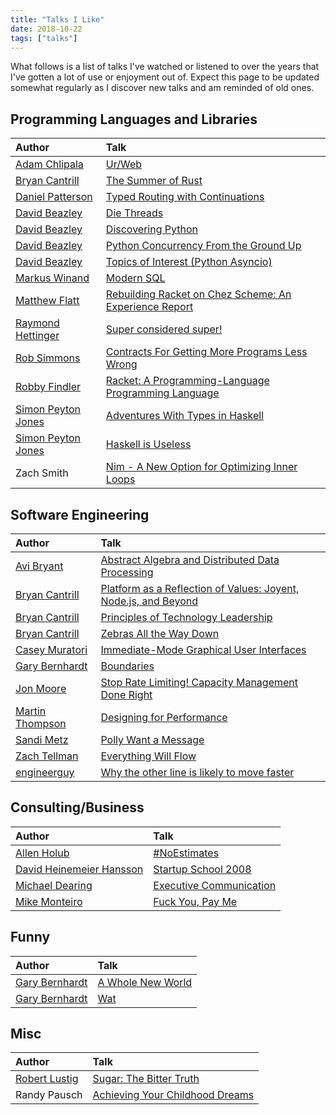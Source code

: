 ```yaml
---
title: "Talks I Like"
date: 2018-10-22
tags: ["talks"]
---
```


What follows is a list of talks I've watched or listened to over the
years that I've gotten a lot of use or enjoyment out of.  Expect this
page to be updated somewhat regularly as I discover new talks and am
reminded of old ones.

## Programming Languages and Libraries

| Author               | Talk                                                     |
| :---                 | :---                                                     |
| [Adam Chlipala]      | [Ur/Web]                                                 |
| [Bryan Cantrill]     | [The Summer of Rust]                                     |
| [Daniel Patterson]   | [Typed Routing with Continuations]                       |
| [David Beazley]      | [Die Threads]                                            |
| [David Beazley]      | [Discovering Python]                                     |
| [David Beazley]      | [Python Concurrency From the Ground Up]                  |
| [David Beazley]      | [Topics of Interest (Python Asyncio)]                    |
| [Markus Winand]      | [Modern SQL]                                             |
| [Matthew Flatt]      | [Rebuilding Racket on Chez Scheme: An Experience Report] |
| [Raymond Hettinger]  | [Super considered super!]                                |
| [Rob Simmons]        | [Contracts For Getting More Programs Less Wrong]         |
| [Robby Findler]      | [Racket: A Programming-Language Programming Language]    |
| [Simon Peyton Jones] | [Adventures With Types in Haskell]                       |
| [Simon Peyton Jones] | [Haskell is Useless]                                     |
| Zach Smith           | [Nim - A New Option for Optimizing Inner Loops]          |

## Software Engineering

| Author            | Talk                                                              |
| :---              | :---                                                              |
| [Avi Bryant]      | [Abstract Algebra and Distributed Data Processing]                |
| [Bryan Cantrill]  | [Platform as a Reflection of Values: Joyent, Node.js, and Beyond] |
| [Bryan Cantrill]  | [Principles of Technology Leadership]                             |
| [Bryan Cantrill]  | [Zebras All the Way Down]                                         |
| [Casey Muratori]  | [Immediate-Mode Graphical User Interfaces]                        |
| [Gary Bernhardt]  | [Boundaries]                                                      |
| [Jon Moore]       | [Stop Rate Limiting! Capacity Management Done Right]              |
| [Martin Thompson] | [Designing for Performance]                                       |
| [Sandi Metz]      | [Polly Want a Message]                                            |
| [Zach Tellman]    | [Everything Will Flow]                                            |
| [engineerguy]     | [Why the other line is likely to move faster]                     |

## Consulting/Business

| Author                     | Talk                      |
| :---                       | :---                      |
| [Allen Holub]              | [#NoEstimates]            |
| [David Heinemeier Hansson] | [Startup School 2008]     |
| [Michael Dearing]          | [Executive Communication] |
| [Mike Monteiro]            | [Fuck You, Pay Me]        |

## Funny

| Author           | Talk                |
| :---             | :---                |
| [Gary Bernhardt] | [A Whole New World] |
| [Gary Bernhardt] | [Wat]               |

## Misc

| Author          | Talk                              |
| :---            | :---                              |
| [Robert Lustig] | [Sugar: The Bitter Truth]         |
| Randy Pausch    | [Achieving Your Childhood Dreams] |


[#NoEstimates]: https://www.youtube.com/watch?v=QVBlnCTu9Ms
[A Whole New World]: https://www.destroyallsoftware.com/talks/a-whole-new-world
[Abstract Algebra and Distributed Data Processing]: https://www.youtube.com/watch?v=cMY1KVrJk0w
[Achieving Your Childhood Dreams]: https://www.youtube.com/watch?v=ji5_MqicxSo
[Adam Chlipala]: http://adam.chlipala.net/
[Adventures With Types in Haskell]: https://www.youtube.com/watch?v=6COvD8oynmI
[Allen Holub]: http://holub.com/
[Avi Bryant]: https://twitter.com/avibryant
[Boundaries]: https://www.destroyallsoftware.com/talks/boundaries
[Bryan Cantrill]: http://dtrace.org/blogs/
[Casey Muratori]: https://mollyrocket.com/
[Contracts For Getting More Programs Less Wrong]: https://www.youtube.com/watch?v=lNITrPhl2_A
[Daniel Patterson]: http://positiondev.com/
[David Beazley]: http://dabeaz.com/
[David Heinemeier Hansson]: http://david.heinemeierhansson.com/
[Designing for Performance]: https://www.youtube.com/watch?v=03GsLxVdVzU
[Die Threads]: https://www.youtube.com/watch?v=U66KuyD3T0M
[Discovering Python]: https://www.youtube.com/watch?v=RZ4Sn-Y7AP8
[Everything Will Flow]: https://www.youtube.com/watch?v=1bNOO3xxMc0
[Executive Communication]: https://www.heavybit.com/library/video/executive-communication/
[Fuck You, Pay Me]: https://www.youtube.com/watch?v=jVkLVRt6c1U&index=34&list=LLHn3px69jb1bx5EOWyCIgFg&t=0s
[Gary Bernhardt]: https://www.destroyallsoftware.com
[Haskell is Useless]: https://www.youtube.com/watch?v=iSmkqocn0oQ
[Immediate-Mode Graphical User Interfaces]: https://www.youtube.com/watch?v=Z1qyvQsjK5Y
[Jon Moore]: https://twitter.com/jon_moore
[Markus Winand]: https://use-the-index-luke.com/
[Martin Thompson]: https://twitter.com/mjpt777
[Matthew Flatt]: http://www.cs.utah.edu/~mflatt/
[Michael Dearing]: https://twitter.com/mcgd
[Mike Monteiro]: https://muledesign.com/
[Modern SQL]: https://modern-sql.com/video
[Nim - A New Option for Optimizing Inner Loops]: https://www.youtube.com/watch?v=IVgNVJdizHg
[Platform as a Reflection of Values: Joyent, Node.js, and Beyond]: https://vimeo.com/230142234
[Polly Want a Message]: https://www.deconstructconf.com/2018/sandi-metz-polly-want-a-message
[Principles of Technology Leadership]: https://www.youtube.com/watch?v=9QMGAtxUlAc
[Python Concurrency From the Ground Up]: https://www.youtube.com/watch?v=MCs5OvhV9S4
[Racket: A Programming-Language Programming Language]: https://www.youtube.com/watch?v=hFlIl0Zo234
[Raymond Hettinger]: https://twitter.com/raymondh
[Rebuilding Racket on Chez Scheme: An Experience Report]: https://www.youtube.com/watch?v=t09AJUK6IiM
[Rob Simmons]: https://calculem.us/
[Robby Findler]: https://www.eecs.northwestern.edu/~robby/
[Robert Lustig]: http://www.robertlustig.com/
[Sandi Metz]: https://www.sandimetz.com
[Simon Peyton Jones]: https://www.microsoft.com/en-us/research/people/simonpj/
[Startup School 2008]: https://www.youtube.com/watch?v=0CDXJ6bMkMY
[Stop Rate Limiting! Capacity Management Done Right]: https://www.youtube.com/watch?v=m64SWl9bfvk
[Sugar: The Bitter Truth]: https://www.youtube.com/watch?v=dBnniua6-oM
[Super considered super!]: https://www.youtube.com/watch?v=EiOglTERPEo
[The Summer of Rust]: https://www.youtube.com/watch?v=LjFM8vw3pbU
[Topics of Interest (Python Asyncio)]: https://www.youtube.com/watch?v=ZzfHjytDceU
[Typed Routing With Continuations]: https://www.youtube.com/watch?v=tQI2JJwD_ZY
[Ur/Web]: https://www.youtube.com/watch?v=8n5ubDe9FAA
[Wat]: https://www.destroyallsoftware.com/talks/wat
[Why the other line is likely to move faster]: https://www.youtube.com/watch?v=F5Ri_HhziI0
[Zach Tellman]: https://ideolalia.com/
[Zebras All the Way Down]: https://www.youtube.com/watch?v=fE2KDzZaxvE
[engineerguy]: https://www.youtube.com/channel/UC2bkHVIDjXS7sgrgjFtzOXQ
